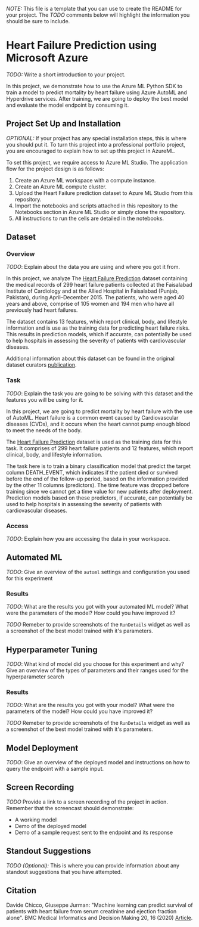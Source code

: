 *NOTE:* This file is a template that you can use to create the README for your project. The *TODO* comments below will highlight the information you should be sure to include.

# Heart Failure Prediction using Microsoft Azure

*TODO:* Write a short introduction to your project.

In this project, we demonstrate how to use the Azure ML Python SDK to train a model to predict mortality by heart failure using Azure AutoML and Hyperdrive services. After training, we are going to deploy the best model and evaluate the model endpoint by consuming it.

## Project Set Up and Installation
*OPTIONAL:* If your project has any special installation steps, this is where you should put it. To turn this project into a professional portfolio project, you are encouraged to explain how to set up this project in AzureML.

To set this project, we require access to Azure ML Studio. The application flow for the project design is as follows:
1. Create an Azure ML workspace with a compute instance.
2. Create an Azure ML compute cluster.
3. Upload the Heart Failure prediction dataset to Azure ML Studio from this repository.
4. Import the notebooks and scripts attached in this repository to the Notebooks section in Azure ML Studio or simply clone the repository.
5. All instructions to run the cells are detailed in the notebooks.

## Dataset

### Overview
*TODO*: Explain about the data you are using and where you got it from.

In this project, we analyze The [Heart Failure Prediction](https://archive.ics.uci.edu/ml/datasets/Heart+failure+clinical+records) dataset containing the medical records of 299 heart failure patients collected at the Faisalabad Institute of Cardiology and at the Allied Hospital in Faisalabad (Punjab, Pakistan), during April–December 2015. The patients, who were aged 40 years and above, comprise of 105 women and 194 men who have all previously had heart failures.

The dataset contains 13 features, which report clinical, body, and lifestyle information and is use as the training data for predicting heart failure risks. This results in prediction models, which if accurate, can potentially be used to help hospitals in assessing the severity of patients with cardiovascular diseases. 

Additional information about this dataset can be found in the original dataset curators [publication](https://journals.plos.org/plosone/article?id=10.1371/journal.pone.0181001).

### Task
*TODO*: Explain the task you are going to be solving with this dataset and the features you will be using for it.

In this project, we are going to predict mortality by heart failure with the use of AutoML. Heart failure is a common event caused by Cardiovascular diseases (CVDs), and it occurs when the heart cannot pump enough blood to meet the needs of the body.

The [Heart Failure Prediction](https://archive.ics.uci.edu/ml/datasets/Heart+failure+clinical+records) dataset is used as the training data for this task. It comprises of 299 heart failure patients and 12 features, which report clinical, body, and lifestyle information.

The task here is to train a binary classification model that predict the target column DEATH_EVENT, which indicates if the patient died or survived before the end of the follow-up period, based on the information provided by the other 11 columns (predictors). The time feature was dropped before training since we cannot get a time value for new patients after deployment. Prediction models based on these predictors, if accurate, can potentially be used to help hospitals in assessing the severity of patients with cardiovascular diseases.

### Access
*TODO*: Explain how you are accessing the data in your workspace.

## Automated ML
*TODO*: Give an overview of the `automl` settings and configuration you used for this experiment

### Results
*TODO*: What are the results you got with your automated ML model? What were the parameters of the model? How could you have improved it?

*TODO* Remeber to provide screenshots of the `RunDetails` widget as well as a screenshot of the best model trained with it's parameters.

## Hyperparameter Tuning
*TODO*: What kind of model did you choose for this experiment and why? Give an overview of the types of parameters and their ranges used for the hyperparameter search


### Results
*TODO*: What are the results you got with your model? What were the parameters of the model? How could you have improved it?

*TODO* Remeber to provide screenshots of the `RunDetails` widget as well as a screenshot of the best model trained with it's parameters.

## Model Deployment
*TODO*: Give an overview of the deployed model and instructions on how to query the endpoint with a sample input.

## Screen Recording
*TODO* Provide a link to a screen recording of the project in action. Remember that the screencast should demonstrate:
- A working model
- Demo of the deployed  model
- Demo of a sample request sent to the endpoint and its response

## Standout Suggestions
*TODO (Optional):* This is where you can provide information about any standout suggestions that you have attempted.

## Citation

Davide Chicco, Giuseppe Jurman: "Machine learning can predict survival of patients with heart failure from serum creatinine and ejection fraction alone". BMC Medical Informatics and Decision Making 20, 16 (2020) [Article](https://bmcmedinformdecismak.biomedcentral.com/articles/10.1186/s12911-020-1023-5#Sec13).
